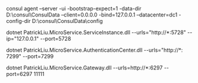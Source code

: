 consul agent –server -ui -bootstrap-expect=1 -data-dir D:\consul\ConsulData  –client=0.0.0.0 -bind=127.0.0.1 –datacenter=dc1 -config-dir D:\consul\ConsulData\config

dotnet PatrickLiu.MicroService.ServiceInstance.dll --urls="http://*:5728" --ip="127.0.0.1" --port=5728

dotnet PatrickLiu.MicroService.AuthenticationCenter.dll --urls="http://*: 7299" --port=7299

dotnet PatrickLiu.MicroService.Gateway.dll --urls=http://*:6297 --port=6297
11111
